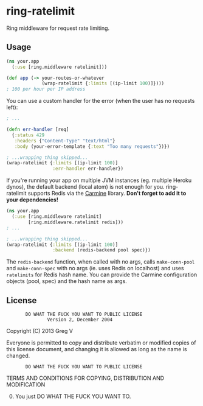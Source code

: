 # ring-ratelimit

Ring middleware for request rate limiting.

## Usage

```clojure
(ns your.app
  (:use [ring.middleware ratelimit]))

(def app (-> your-routes-or-whatever
             (wrap-ratelimit {:limits [(ip-limit 100)]})))
; 100 per hour per IP address
```

You can use a custom handler for the error (when the user has no requests left):

```clojure
; ...

(defn err-handler [req]
  {:status 429
   :headers {"Content-Type" "text/html"}
   :body (your-error-template {:text "Too many requests"})})

; ...wrapping thing skipped...
(wrap-ratelimit {:limits [(ip-limit 100)]
                 :err-handler err-handler})
```

If you're running your app on multiple JVM instances (eg. multiple Heroku dynos), the default backend (local atom) is not enough for you.
ring-ratelimit supports Redis via the [Carmine](https://github.com/ptaoussanis/carmine) library.
**Don't forget to add it to your dependencies!**

```clojure
(ns your.app
  (:use [ring.middleware ratelimit]
        [ring.middleware.ratelimit redis]))
; ...

; ...wrapping thing skipped...
(wrap-ratelimit {:limits [(ip-limit 100)]
                 :backend (redis-backend pool spec)})
```

The `redis-backend` function, when called with no args, calls `make-conn-pool` and `make-conn-spec` with no args (ie. uses Redis on localhost) and uses `ratelimits` for Redis hash name.
You can provide the Carmine configuration objects (pool, spec) and the hash name as args.

## License

           DO WHAT THE FUCK YOU WANT TO PUBLIC LICENSE
                   Version 2, December 2004

Copyright (C) 2013 Greg V

Everyone is permitted to copy and distribute verbatim or modified
copies of this license document, and changing it is allowed as long
as the name is changed.

           DO WHAT THE FUCK YOU WANT TO PUBLIC LICENSE
  TERMS AND CONDITIONS FOR COPYING, DISTRIBUTION AND MODIFICATION

 0. You just DO WHAT THE FUCK YOU WANT TO.
